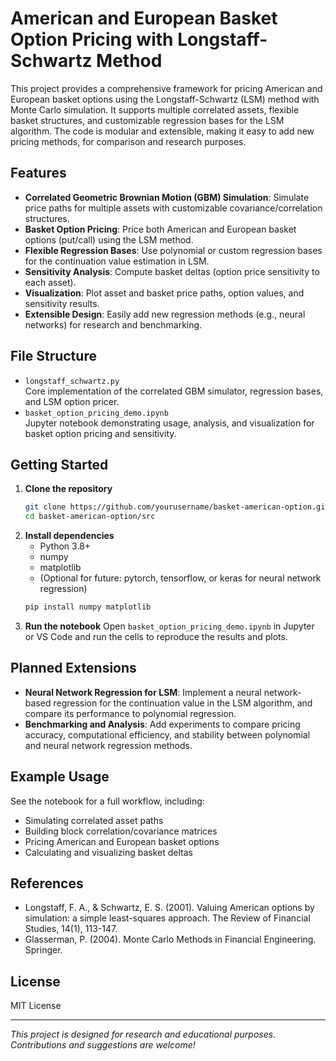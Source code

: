# American and European Basket Option Pricing with Longstaff-Schwartz Method

This project provides a comprehensive framework for pricing American and European basket options using the Longstaff-Schwartz (LSM) method with Monte Carlo simulation. It supports multiple correlated assets, flexible basket structures, and customizable regression bases for the LSM algorithm. The code is modular and extensible, making it easy to add new pricing methods, for comparison and research purposes.

## Features
- **Correlated Geometric Brownian Motion (GBM) Simulation**: Simulate price paths for multiple assets with customizable covariance/correlation structures.
- **Basket Option Pricing**: Price both American and European basket options (put/call) using the LSM method.
- **Flexible Regression Bases**: Use polynomial or custom regression bases for the continuation value estimation in LSM.
- **Sensitivity Analysis**: Compute basket deltas (option price sensitivity to each asset).
- **Visualization**: Plot asset and basket price paths, option values, and sensitivity results.
- **Extensible Design**: Easily add new regression methods (e.g., neural networks) for research and benchmarking.

## File Structure
- `longstaff_schwartz.py`  
  Core implementation of the correlated GBM simulator, regression bases, and LSM option pricer.
- `basket_option_pricing_demo.ipynb`  
  Jupyter notebook demonstrating usage, analysis, and visualization for basket option pricing and sensitivity.

## Getting Started
1. **Clone the repository**
   ```sh
   git clone https://github.com/yourusername/basket-american-option.git
   cd basket-american-option/src
   ```
2. **Install dependencies**
   - Python 3.8+
   - numpy
   - matplotlib
   - (Optional for future: pytorch, tensorflow, or keras for neural network regression)
   ```sh
   pip install numpy matplotlib
   ```
3. **Run the notebook**
   Open `basket_option_pricing_demo.ipynb` in Jupyter or VS Code and run the cells to reproduce the results and plots.

## Planned Extensions
- **Neural Network Regression for LSM**: Implement a neural network-based regression for the continuation value in the LSM algorithm, and compare its performance to polynomial regression.
- **Benchmarking and Analysis**: Add experiments to compare pricing accuracy, computational efficiency, and stability between polynomial and neural network regression methods.

## Example Usage
See the notebook for a full workflow, including:
- Simulating correlated asset paths
- Building block correlation/covariance matrices
- Pricing American and European basket options
- Calculating and visualizing basket deltas

## References
- Longstaff, F. A., & Schwartz, E. S. (2001). Valuing American options by simulation: a simple least-squares approach. The Review of Financial Studies, 14(1), 113-147.
- Glasserman, P. (2004). Monte Carlo Methods in Financial Engineering. Springer.

## License
MIT License

---

*This project is designed for research and educational purposes. Contributions and suggestions are welcome!*
